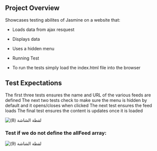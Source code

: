 ## Project Overview
Showcases testing abilites of Jasmine on a website that:

- Loads data from ajax resquest

- Displays data

- Uses a hidden menu

- Running Test

- To run the tests simply load the index.html file into the browser

## Test Expectations
The first three tests ensures the name and URL of the various feeds are defined
The next two tests check to make sure the menu is hidden by default and it opens/closes when clicked
The next test ensures the feed loads
The final test ensures the content is updates once it is loaded

![‏‏لقطة الشاشة (8)](https://user-images.githubusercontent.com/52633870/67221526-44b99300-f434-11e9-92a6-85da29ed7073.png)

### Test if we do not define the allFeed array:

![‏‏لقطة الشاشة (9)](https://user-images.githubusercontent.com/52633870/67221837-cf01f700-f434-11e9-8c2f-85f7237f67b2.png)



